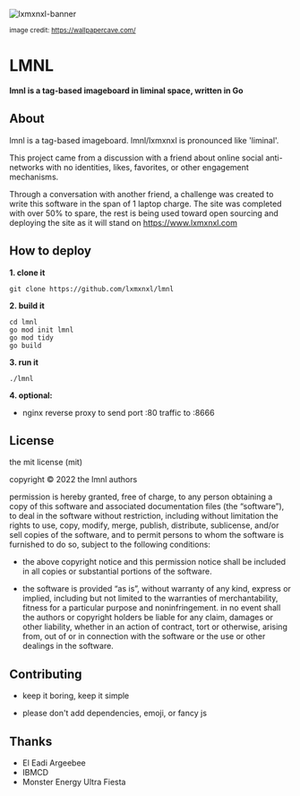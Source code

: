 ![lxmxnxl-banner](https://user-images.githubusercontent.com/96031819/168491238-5141d096-1dcd-41fb-bcd5-29bab702e8bc.jpg)

<small>image credit: https://wallpapercave.com/</small>

# LMNL
<strong>lmnl is a tag-based imageboard in liminal space, written in Go</strong>

## About

lmnl is a tag-based imageboard. lmnl/lxmxnxl is pronounced like 'liminal'. 

This project came from a discussion with a friend about online social anti-networks with no identities, likes, favorites, or other engagement mechanisms. 

Through a conversation with another friend, a challenge was created to write this software in the span of 1 laptop charge. The site was completed with over 50% to spare, the rest is being used toward open sourcing and deploying the site as it will stand on https://www.lxmxnxl.com

## How to deploy
**1. clone it**
```
git clone https://github.com/lxmxnxl/lmnl
```
**2. build it**
```
cd lmnl
go mod init lmnl
go mod tidy 
go build
```
**3. run it**
```
./lmnl
```
**4. optional:**
- nginx reverse proxy to send port :80 traffic to :8666

## License

the mit license (mit)

copyright © 2022 the lmnl authors

permission is hereby granted, free of charge, to any person obtaining a copy of this software and associated documentation files (the “software”), to deal in the software without restriction, including without limitation the rights to use, copy, modify, merge, publish, distribute, sublicense, and/or sell copies of the software, and to permit persons to whom the software is furnished to do so, subject to the following conditions:

- the above copyright notice and this permission notice shall be included in all copies or substantial portions of the software.

- the software is provided “as is”, without warranty of any kind, express or implied, including but not limited to the warranties of merchantability, fitness for a particular purpose and noninfringement. in no event shall the authors or copyright holders be liable for any claim, damages or other liability, whether in an action of contract, tort or otherwise, arising from, out of or in connection with the software or the use or other dealings in the software.


## Contributing

- keep it boring, keep it simple

- please don't add dependencies, emoji, or fancy js

## Thanks

- El Eadi Argeebee
- IBMCD
- Monster Energy Ultra Fiesta
